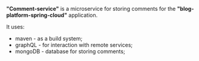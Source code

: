 <strong>"Comment-service"</strong> is a microservice for storing comments for the <strong>"blog-platform-spring-cloud"</strong> application.</br>
<p>It uses:</p>
<ul>
    <li>maven - as a build system;</li>
    <li>graphQL - for interaction with remote services;</li>
    <li>mongoDB - database for storing comments;</li>
</ul>

